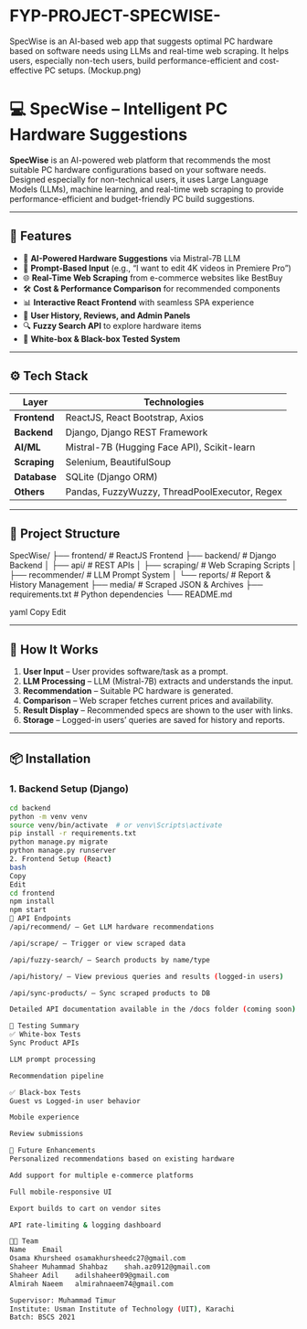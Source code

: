 # FYP-PROJECT-SPECWISE-
SpecWise is an AI-based web app that suggests optimal PC hardware based on software needs using LLMs and real-time web scraping. It helps users, especially non-tech users, build performance-efficient and cost-effective PC setups.
(Mockup.png)
# 💻 SpecWise – Intelligent PC Hardware Suggestions

**SpecWise** is an AI-powered web platform that recommends the most suitable PC hardware configurations based on your software needs. Designed especially for non-technical users, it uses Large Language Models (LLMs), machine learning, and real-time web scraping to provide performance-efficient and budget-friendly PC build suggestions.

---

## 🚀 Features

- 🧠 **AI-Powered Hardware Suggestions** via Mistral-7B LLM
- 💬 **Prompt-Based Input** (e.g., “I want to edit 4K videos in Premiere Pro”)
- 🌐 **Real-Time Web Scraping** from e-commerce websites like BestBuy
- 🛠️ **Cost & Performance Comparison** for recommended components
- 📊 **Interactive React Frontend** with seamless SPA experience
- 📂 **User History, Reviews, and Admin Panels**
- 🔍 **Fuzzy Search API** to explore hardware items
- 🧪 **White-box & Black-box Tested System**

---

## ⚙️ Tech Stack

| Layer       | Technologies                                     |
|-------------|--------------------------------------------------|
| **Frontend**| ReactJS, React Bootstrap, Axios                  |
| **Backend** | Django, Django REST Framework                    |
| **AI/ML**   | Mistral-7B (Hugging Face API), Scikit-learn      |
| **Scraping**| Selenium, BeautifulSoup                          |
| **Database**| SQLite (Django ORM)                              |
| **Others**  | Pandas, FuzzyWuzzy, ThreadPoolExecutor, Regex    |

---

## 📁 Project Structure

SpecWise/
├── frontend/ # ReactJS Frontend
├── backend/ # Django Backend
│ ├── api/ # REST APIs
│ ├── scraping/ # Web Scraping Scripts
│ ├── recommender/ # LLM Prompt System
│ └── reports/ # Report & History Management
├── media/ # Scraped JSON & Archives
├── requirements.txt # Python dependencies
└── README.md

yaml
Copy
Edit

---

## 🧠 How It Works

1. **User Input** – User provides software/task as a prompt.
2. **LLM Processing** – LLM (Mistral-7B) extracts and understands the input.
3. **Recommendation** – Suitable PC hardware is generated.
4. **Comparison** – Web scraper fetches current prices and availability.
5. **Result Display** – Recommended specs are shown to the user with links.
6. **Storage** – Logged-in users’ queries are saved for history and reports.

---

## 📦 Installation

### 1. Backend Setup (Django)
```bash
cd backend
python -m venv venv
source venv/bin/activate  # or venv\Scripts\activate
pip install -r requirements.txt
python manage.py migrate
python manage.py runserver
2. Frontend Setup (React)
bash
Copy
Edit
cd frontend
npm install
npm start
📌 API Endpoints
/api/recommend/ – Get LLM hardware recommendations

/api/scrape/ – Trigger or view scraped data

/api/fuzzy-search/ – Search products by name/type

/api/history/ – View previous queries and results (logged-in users)

/api/sync-products/ – Sync scraped products to DB

Detailed API documentation available in the /docs folder (coming soon)

🧪 Testing Summary
✅ White-box Tests
Sync Product APIs

LLM prompt processing

Recommendation pipeline

✅ Black-box Tests
Guest vs Logged-in user behavior

Mobile experience

Review submissions

🧠 Future Enhancements
Personalized recommendations based on existing hardware

Add support for multiple e-commerce platforms

Full mobile-responsive UI

Export builds to cart on vendor sites

API rate-limiting & logging dashboard

🧑‍💻 Team
Name	Email
Osama Khursheed	osamakhursheedc27@gmail.com
Shaheer Muhammad Shahbaz	shah.az0912@gmail.com
Shaheer Adil	adilshaheer09@gmail.com
Almirah Naeem	almirahnaeem74@gmail.com

Supervisor: Muhammad Timur
Institute: Usman Institute of Technology (UIT), Karachi
Batch: BSCS 2021

